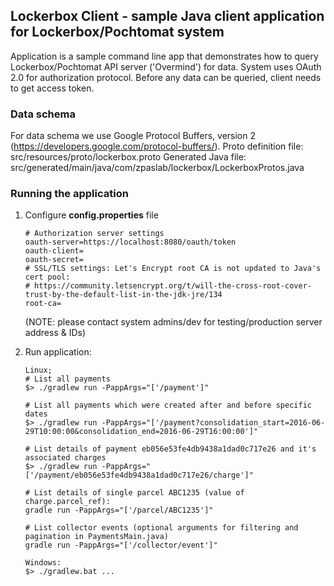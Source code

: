 ## Lockerbox Client - sample Java client application for Lockerbox/Pochtomat system

Application is a sample command line app that demonstrates how to query Lockerbox/Pochtomat API server
('Overmind') for data.
System uses OAuth 2.0 for authorization protocol. Before any data can be queried, client needs to get access token.

### Data schema
For data schema we use Google Protocol Buffers, version 2 (https://developers.google.com/protocol-buffers/).
Proto definition file: src/resources/proto/lockerbox.proto
Generated Java file: src/generated/main/java/com/zpaslab/lockerbox/LockerboxProtos.java

### Running the application

1. Configure **config.properties** file
    ```
    # Authorization server settings
    oauth-server=https://localhost:8080/oauth/token
    oauth-client=
    oauth-secret=
    # SSL/TLS settings: Let's Encrypt root CA is not updated to Java's cert pool:
    # https://community.letsencrypt.org/t/will-the-cross-root-cover-trust-by-the-default-list-in-the-jdk-jre/134
    root-ca=
    ```
   (NOTE: please contact system admins/dev for testing/production server address & IDs)
   
2. Run application:

    ```
    Linux;
    # List all payments
    $> ./gradlew run -PappArgs="['/payment']"

    # List all payments which were created after and before specific dates
    $> ./gradlew run -PappArgs="['/payment?consolidation_start=2016-06-29T10:00:00&consolidation_end=2016-06-29T16:00:00']"

    # List details of payment eb056e53fe4db9438a1dad0c717e26 and it's associated charges
    $> ./gradlew run -PappArgs="['/payment/eb056e53fe4db9438a1dad0c717e26/charge']"

    # List details of single parcel ABC1235 (value of charge.parcel_ref):
    gradle run -PappArgs="['/parcel/ABC1235']"
        
    # List collector events (optional arguments for filtering and pagination in PaymentsMain.java)
    gradle run -PappArgs="['/collector/event']"

    ```

    ```
    Windows:
    $> ./gradlew.bat ...
    ```

